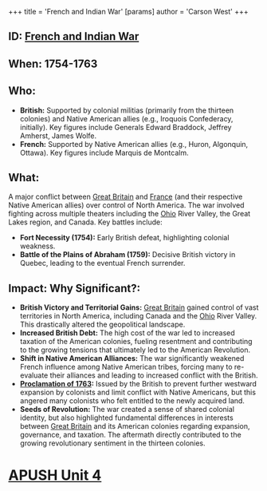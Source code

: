 +++
 title = 'French and Indian War'
[params]
	author = 'Carson West'
+++
## ID: [French and Indian War](./../french-and-indian-war/) 
## When: 1754-1763

## Who:
* **British:**  Supported by colonial militias (primarily from the thirteen colonies) and Native American allies (e.g., Iroquois Confederacy, initially).  Key figures include Generals Edward Braddock, Jeffrey Amherst, James Wolfe.
* **French:** Supported by Native American allies (e.g., Huron, Algonquin, Ottawa). Key figures include Marquis de Montcalm.

## What:
A major conflict between [Great Britain](./../great-britain/) and [France](./../france/) (and their respective Native American allies) over control of North America.  The war involved fighting across multiple theaters including the [Ohio](./../ohio/) River Valley, the Great Lakes region, and Canada. Key battles include:
* **Fort Necessity (1754):**  Early British defeat, highlighting colonial weakness.
* **Battle of the Plains of Abraham (1759):** Decisive British victory in Quebec, leading to the eventual French surrender.

## Impact: Why Significant?:
* **British Victory and Territorial Gains:** [Great Britain](./../great-britain/) gained control of vast territories in North America, including Canada and the [Ohio](./../ohio/) River Valley. This drastically altered the geopolitical landscape.
* **Increased British Debt:** The high cost of the war led to increased taxation of the American colonies, fueling resentment and contributing to the growing tensions that ultimately led to the American Revolution.
* **Shift in Native American Alliances:** The war significantly weakened French influence among Native American tribes, forcing many to re-evaluate their alliances and leading to increased conflict with the British.
* **[Proclamation of 1763](./../proclamation-of-1763/):** Issued by the British to prevent further westward expansion by colonists and limit conflict with Native Americans, but this angered many colonists who felt entitled to the newly acquired land.
* **Seeds of Revolution:** The war created a sense of shared colonial identity, but also highlighted fundamental differences in interests between [Great Britain](./../great-britain/) and its American colonies regarding expansion, governance, and taxation.  The aftermath directly contributed to the growing revolutionary sentiment in the thirteen colonies.


# [APUSH Unit 4](./../apush-unit-4/)
